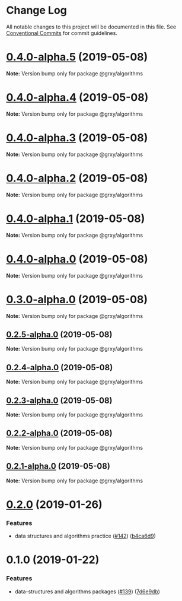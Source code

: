 # Change Log

All notable changes to this project will be documented in this file.
See [Conventional Commits](https://conventionalcommits.org) for commit guidelines.

# [0.4.0-alpha.5](https://github.com/grxy/grxy/compare/@grxy/algorithms@0.4.0-alpha.3...@grxy/algorithms@0.4.0-alpha.5) (2019-05-08)

**Note:** Version bump only for package @grxy/algorithms

# [0.4.0-alpha.4](https://github.com/grxy/grxy/compare/@grxy/algorithms@0.4.0-alpha.3...@grxy/algorithms@0.4.0-alpha.4) (2019-05-08)

**Note:** Version bump only for package @grxy/algorithms

# [0.4.0-alpha.3](https://github.com/grxy/grxy/compare/@grxy/algorithms@0.4.0-alpha.2...@grxy/algorithms@0.4.0-alpha.3) (2019-05-08)

**Note:** Version bump only for package @grxy/algorithms

# [0.4.0-alpha.2](https://github.com/grxy/grxy/compare/@grxy/algorithms@0.4.0-alpha.1...@grxy/algorithms@0.4.0-alpha.2) (2019-05-08)

**Note:** Version bump only for package @grxy/algorithms

# [0.4.0-alpha.1](https://github.com/grxy/grxy/compare/@grxy/algorithms@0.4.0-alpha.0...@grxy/algorithms@0.4.0-alpha.1) (2019-05-08)

**Note:** Version bump only for package @grxy/algorithms

# [0.4.0-alpha.0](https://github.com/grxy/grxy/compare/@grxy/algorithms@0.3.0-alpha.0...@grxy/algorithms@0.4.0-alpha.0) (2019-05-08)

**Note:** Version bump only for package @grxy/algorithms

# [0.3.0-alpha.0](https://github.com/grxy/grxy/compare/@grxy/algorithms@0.2.5-alpha.0...@grxy/algorithms@0.3.0-alpha.0) (2019-05-08)

**Note:** Version bump only for package @grxy/algorithms

## [0.2.5-alpha.0](https://github.com/grxy/grxy/compare/@grxy/algorithms@0.2.4-alpha.0...@grxy/algorithms@0.2.5-alpha.0) (2019-05-08)

**Note:** Version bump only for package @grxy/algorithms

## [0.2.4-alpha.0](https://github.com/grxy/grxy/compare/@grxy/algorithms@0.2.3-alpha.0...@grxy/algorithms@0.2.4-alpha.0) (2019-05-08)

**Note:** Version bump only for package @grxy/algorithms

## [0.2.3-alpha.0](https://github.com/grxy/grxy/compare/@grxy/algorithms@0.2.2-alpha.0...@grxy/algorithms@0.2.3-alpha.0) (2019-05-08)

**Note:** Version bump only for package @grxy/algorithms

## [0.2.2-alpha.0](https://github.com/grxy/grxy/compare/@grxy/algorithms@0.2.1-alpha.0...@grxy/algorithms@0.2.2-alpha.0) (2019-05-08)

**Note:** Version bump only for package @grxy/algorithms

## [0.2.1-alpha.0](https://github.com/grxy/grxy/compare/@grxy/algorithms@0.2.0...@grxy/algorithms@0.2.1-alpha.0) (2019-05-08)

**Note:** Version bump only for package @grxy/algorithms

# [0.2.0](https://github.com/grxy/grxy/compare/@grxy/algorithms@0.1.0...@grxy/algorithms@0.2.0) (2019-01-26)

### Features

-   data structures and algorithms practice ([#142](https://github.com/grxy/grxy/issues/142)) ([b4ca6d9](https://github.com/grxy/grxy/commit/b4ca6d9))

# 0.1.0 (2019-01-22)

### Features

-   data-structures and algorithms packages ([#139](https://github.com/grxy/grxy/issues/139)) ([7d6e9db](https://github.com/grxy/grxy/commit/7d6e9db))
